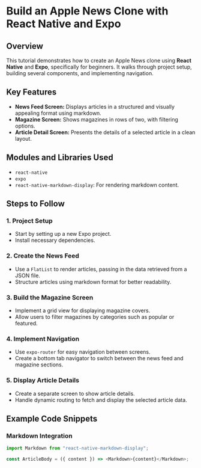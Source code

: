 # Build an Apple News Clone with React Native and Expo

## Overview

This tutorial demonstrates how to create an Apple News clone using **React Native** and **Expo**, specifically for beginners. It walks through project setup, building several components, and implementing navigation.

## Key Features

- **News Feed Screen:** Displays articles in a structured and visually appealing format using markdown.
- **Magazine Screen:** Shows magazines in rows of two, with filtering options.
- **Article Detail Screen:** Presents the details of a selected article in a clean layout.

## Modules and Libraries Used

- `react-native`
- `expo`
- `react-native-markdown-display`: For rendering markdown content.

## Steps to Follow

### 1. Project Setup

- Start by setting up a new Expo project.
- Install necessary dependencies.

### 2. Create the News Feed

- Use a `FlatList` to render articles, passing in the data retrieved from a JSON file.
- Structure articles using markdown format for better readability.

### 3. Build the Magazine Screen

- Implement a grid view for displaying magazine covers.
- Allow users to filter magazines by categories such as popular or featured.

### 4. Implement Navigation

- Use `expo-router` for easy navigation between screens.
- Create a bottom tab navigator to switch between the news feed and magazine sections.

### 5. Display Article Details

- Create a separate screen to show article details.
- Handle dynamic routing to fetch and display the selected article data.

## Example Code Snippets

### Markdown Integration

```javascript
import Markdown from "react-native-markdown-display";

const ArticleBody = ({ content }) => <Markdown>{content}</Markdown>;
```
